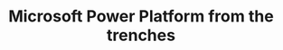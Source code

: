 ---
layout: home
title: Microsoft Power Platform from the trenches
list_title: Blogs
image: /assets/avatar.png
---